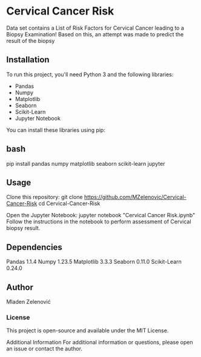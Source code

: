 # Cervical Cancer Risk

Data set contains a List of Risk Factors for Cervical Cancer leading to a Biopsy Examination!
Based on this, an attempt was made to predict the result of the biopsy

## Installation

To run this project, you'll need Python 3 and the following libraries:
- Pandas
- Numpy
- Matplotlib
- Seaborn
- Scikit-Learn
- Jupyter Notebook

You can install these libraries using pip:

## bash
pip install pandas numpy matplotlib seaborn scikit-learn jupyter

## Usage
Clone this repository:
git clone https://github.com/MZelenovic/Cervical-Cancer-Risk
cd Cervical-Cancer-Risk

Open the Jupyter Notebook:
jupyter notebook "Cervical Cancer Risk.ipynb"
Follow the instructions in the notebook to perform assessment of Cervical biopsy result.

## Dependencies
Pandas 1.1.4
Numpy 1.23.5
Matplotlib 3.3.3
Seaborn 0.11.0
Scikit-Learn 0.24.0

## Author
Mladen Zelenović

### License
This project is open-source and available under the MIT License.

Additional Information
For additional information or questions, please open an issue or contact the author.
